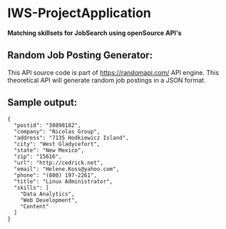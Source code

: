# IWS-ProjectApplication
**Matching skillsets for JobSearch using openSource API's**
## Random Job Posting Generator:

This API source code is part of https://randomapi.com/ API engine. This theoretical
API will generate random job postings in a JSON format.


## Sample output:
```
{
  "postid": "30898182",
  "company": "Nicolas Group",
  "address": "7135 Hodkiewicz Island",
  "city": "West Gladycefort",
  "state": "New Mexico",
  "zip": "15616",
  "url": "http://cedrick.net",
  "email": "Helene.Koss@yahoo.com",
  "phone": "(800) 197-2261",
  "title": "Linux Administrator",
  "skills": [
    "Data Analytics",
    "Web Development",
    "Content"
  ]
}
```
